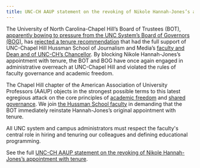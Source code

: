 ```yaml
---
title: UNC-CH AAUP statement on the revoking of Nikole Hannah-Jones’s appointment with tenure
---
```


The University of North Carolina-Chapel Hill’s Board of Trustees (BOT), [apparently bowing to pressure from the UNC System’s Board of Governors (BOG)](http://www.ncpolicywatch.com/2021/05/19/pw-special-report-after-conservative-criticism-unc-backs-down-from-offering-acclaimed-journalist-a-tenured-position/), has [rejected a tenure recommendation](https://www.newsobserver.com/news/local/education/article251527603.html) that had the full support of UNC-Chapel Hill Hussman School of Journalism and Media’s [faculty and Dean and of UNC-CH’s Chancellor](https://www.newsobserver.com/news/local/education/article250945664.html). By blocking Nikole Hannah-Jones’s appointment with tenure, the BOT and BOG have once again engaged in administrative overreach at UNC-Chapel Hill and violated the rules of faculty governance and academic freedom.

The Chapel Hill chapter of the American Association of University Professors (AAUP) objects in the strongest possible terms to this latest egregious attack on the core principles of [academic freedom](https://www.aaup.org/our-work/protecting-academic-freedom) and [shared governance](https://www.aaup.org/our-programs/shared-governance). We join [the Hussman School faculty](https://hussmanfaculty.medium.com/stunned-unc-hussman-schfaculty-statement-on-nikole-hannah-jones-6333c5f5d072) in demanding that the BOT immediately reinstate Hannah-Jones’s original appointment with tenure.

All UNC system and campus administrators must respect the faculty's central role in hiring and tenuring our colleagues and defining educational programming.

See the full [UNC-CH AAUP statement on the revoking of Nikole Hannah-Jones’s appointment with tenure](/assets/unc-nikole-hannah-jones-tenure-may-20.pdf).
